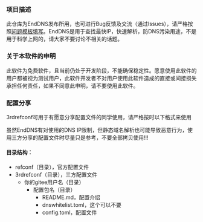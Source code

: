 ### 项目描述
此仓库为EndDNS发布所用，也可进行Bug反馈及交流（通过Issues），请严格按照[问题模板填写](bug_template.txt)。EndDNS是用于查找最快IP，快速解析，防DNS污染用途，不是用于科学上网的，请大家不要讨论不相关的话题。

### 关于本软件的申明
此软件为免费软件，且当前仍处于开发阶段，不能确保稳定性。愿意使用此软件的用户都被视为测试用户，此软件开发者不对用户使用此软件造成的直接或间接损失承担任何责任，如果不同意此申明，请不要使用此软件。

### 配置分享
3rdrefconf可用于有愿意分享配置文件的同学使用，请严格按时以下格式来使用

虽然EndDNS有对使用的DNS IP限制，但静态域名解析也可能导致恶意行为，使用三方分享的配置文件时尽量只是参考，不要全部拷贝使用!!!

#### 目录结构：
- refconf（目录），官方配置文件
- 3rdrefconf（目录），三方配置文件
    + 你的gitee用户名（目录）
        - 配置包名（目录）
            + README.md，配置介绍
            + dnswhitelist.toml，这个可以不要
            + config.toml，配置文件
